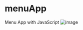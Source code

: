 # menuApp
Menu App with JavaScript
![image](https://github.com/kubra-m11/menuApp/assets/90907447/11b15598-b4b0-460a-96f3-07faf76f7083)
